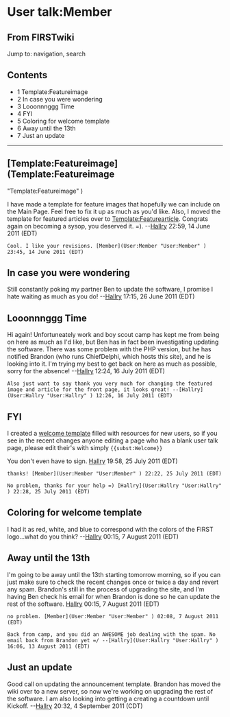 # User talk:Member

## From FIRSTwiki

Jump to: navigation, search

## Contents

- 1 Template:Featureimage
- 2 In case you were wondering
- 3 Looonnnggg Time
- 4 FYI
- 5 Coloring for welcome template
- 6 Away until the 13th
- 7 Just an update

--------------------------------------------------------------------------------

## [Template:Featureimage](Template:Featureimage

"Template:Featureimage" )

I have made a template for feature images that hopefully we can include on the Main Page. Feel free to fix it up as much as you'd like. Also, I moved the template for featured articles over to [Template:Featurearticle](Template:Featurearticle "Template:Featurearticle"). Congrats again on becoming a sysop, you deserved it. =). --[Hallry](User:Hallry "User:Hallry") 22:59, 14 June 2011 (EDT)

```
Cool. I like your revisions. [Member](User:Member "User:Member" ) 23:45, 14 June 2011 (EDT) 
```

## In case you were wondering

Still constantly poking my partner Ben to update the software, I promise I hate waiting as much as you do! --[Hallry](User:Hallry "User:Hallry") 17:15, 26 June 2011 (EDT)

## Looonnnggg Time

Hi again! Unfortuneately work and boy scout camp has kept me from being on here as much as I'd like, but Ben has in fact been investigating updating the software. There was some problem with the PHP version, but he has notified Brandon (who runs ChiefDelphi, which hosts this site), and he is looking into it. I'm trying my best to get back on here as much as possible, sorry for the absence! --[Hallry](User:Hallry "User:Hallry") 12:24, 16 July 2011 (EDT)

```
Also just want to say thank you very much for changing the featured image and article for the front page, it looks great! --[Hallry](User:Hallry "User:Hallry" ) 12:26, 16 July 2011 (EDT) 
```

## FYI

I created a [welcome template](Template:Welcome "Template:Welcome") filled with resources for new users, so if you see in the recent changes anyone editing a page who has a blank user talk page, please edit their's with simply `{{subst:Welcome}}`

You don't even have to sign. [Hallry](User:Hallry "User:Hallry") 19:58, 25 July 2011 (EDT)

```
thanks! [Member](User:Member "User:Member" ) 22:22, 25 July 2011 (EDT) 

No problem, thanks for your help =) [Hallry](User:Hallry "User:Hallry" ) 22:28, 25 July 2011 (EDT) 
```

## Coloring for welcome template

I had it as red, white, and blue to correspond with the colors of the FIRST logo...what do you think? --[Hallry](User:Hallry "User:Hallry") 00:15, 7 August 2011 (EDT)

## Away until the 13th

I'm going to be away until the 13th starting tomorrow morning, so if you can just make sure to check the recent changes once or twice a day and revert any spam. Brandon's still in the process of upgrading the site, and I'm having Ben check his email for when Brandon is done so he can update the rest of the software. [Hallry](User:Hallry "User:Hallry") 00:15, 7 August 2011 (EDT)

```
no problem. [Member](User:Member "User:Member" ) 02:08, 7 August 2011 (EDT) 

Back from camp, and you did an AWESOME job dealing with the spam. No email back from Brandon yet =/ --[Hallry](User:Hallry "User:Hallry" ) 16:06, 13 August 2011 (EDT) 
```

## Just an update

Good call on updating the announcement template. Brandon has moved the wiki over to a new server, so now we're working on upgrading the rest of the software. I am also looking into getting a creating a countdown until Kickoff. --[Hallry](User:Hallry "User:Hallry") 20:32, 4 September 2011 (CDT)
